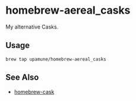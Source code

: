 # homebrew-aereal_casks

My alternative Casks.

## Usage

```
brew tap upamune/homebrew-aereal_casks
```

## See Also

 * [homebrew-cask](https://github.com/phinze/homebrew-cask)
